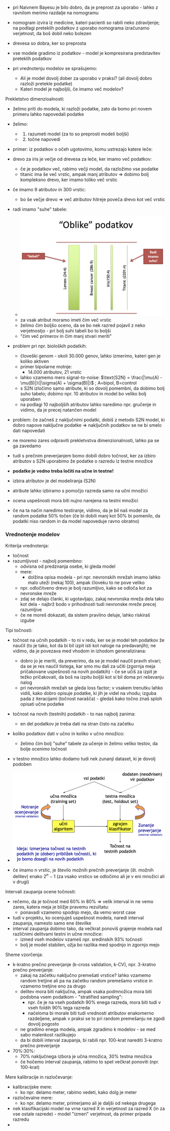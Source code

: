 - pri Naivnem Bayesu je bilo dobro, da je preprost za uporabo - lahko z ravnilom merimo razdalje na nomogramu
- nomogram izvira iz medicine, kateri pacienti so rabili neko zdravljenje; na podlagi preteklih podatkov z uporabo nomograma izračunamo verjetnost, da boš dobil neko bolezen
- drevesa so dobra, ker so preprosta
- vse modele gradimo iz podatkov - model je kompresirana predstavitev preteklih podatkov

- pri vrednotenju modelov se sprašujemo:
	- Ali je model dovolj dober za uporabo v praksi? (ali dovolj dobro razloži pretekle podatke)
	- Kateri model je najboljši, če imamo več modelov?

Prekletstvo dimenzioalnosti:
- želimo priti do modela, ki razloži podatke, zato da bomo pri novem primeru lahko napovedali podatke
- želimo:
	- 1. razumeti model (za to so preprosti modeli boljši)
	- 2. točne napovedi
- primer: iz podatkov o očeh ugotovimo, komu ustrezajo katere leče:
- drevo za iris je večje od drevesa za leče, ker imamo več podatkov:
	- če je podatkov več, rabimo večji model, da razložimo vse podatke
	- titanic ima še več vrstic, ampak manj atributov => dobimo bolj kompleksno drevo, ker imamo toliko več vrstic
- če imamo 9 atributov in 300 vrstic:
	- bo še večje drevo => več atributov hitreje poveča drevo kot več vrstic
- radi imamo "suhe" tabele:
	- ![500](../../Images3/Pasted%20image%2020250424113130.png)
	- za vsak atribut moramo imeti čim več vrstic
	- želimo čim boljšo oceno, da se bo nek razred pojavil z neko verjetnostjo - pri bolj suhi tabeli bo to boljši
	- "čim več primerov in čim manj stvari meriti"
- problem pri npr. bioloških podatkih:
	- človeški genom - okoli 30.000 genov, lahko izmerimo, kateri gen je koliko aktiven
	- primer bipolarne motnje:
		- 14.000 atributov, 21 vrstic
	- lahko vzamemo mero signal-to-noise: $\text{S2N} = \frac{|\mu(A) - \mu(B)|}{|\sigma(A) + \sigma(B)|}$ ; A=bipol, B=control
	- s S2N izločimo samo atribute, ki so dovolj pomembni, da dobimo bolj suho tabelo; dobimo npr. 10 atributov in model bo veliko bolj uporaben
	- na podlagi 10 najboljših atributov lahko naredimo npr. gručenje in vidimo, da je precej natančen model
- problem: če začneš z naključnimi podatki, dobiš z metodo S2N model, ki dobro napove naključne podatke => naključnih podatkov se ne bi smelo dati napovedati
- ne moremo zares odpraviti prekletvstva dimenzionalnosti, lahko pa se ga zavedamo
- tudi s prečnim preverjanjem bomo dobili dobro točnost, ker za izbiro atributov s S2N uporabimo že podatke o razredu iz testne množice
- **podatke je vedno treba ločiti na učne in testne!**

- izbira atributov je del modeliranja (S2N)
- atribute lahko izbiramo s pomočjo razreda samo na učni množici
- ocena uspešnosti mora biti nujno narejena na testni množici
- če na ta način naredimo testiranje, vidimo, da je bil naš model za random podatke 50% točen (če bi dobili manj kot 50% bi pomenilo, da podatki niso random in da model napoveduje ravno obratno)

### Vrednotenje modelov

Kriterija vrednotenja:
- točnost
- razumljivost - najbolj pomembno:
	- odvisna od predznanja osebe, ki gleda model
	- mere:
		- dolžina opisa modela - pri npr. nevronskih mrežah imamo lahko malo uteži (nekaj 100), ampak človeku to ne pove veliko
	- npr. odločitveno drevo je bolj razumljivo, kako se odloča kot za nevronske mreže
	- zdaj se delajo članki, ki ugotavljajo, zakaj nevronska mreža dela tako kot dela - najbrž bodo v prihodnosti tudi nevronske mreže precej razumljive
	- če ne moreš dokazati, da sistem pravilno deluje, lahko riskiraš izgube

Tipi točnosti:
- točnost na učnih podatkih - to ni v redu, ker se je model teh podatkov že naučil (to je tako, kot da bi bil izpit isti kot naloge na predavanjih); ne vidimo, da je povezava med vhodom in izhodom generalizirana:
	- dobro jo je meriti, da preverimo, da se je model naučil pravih stvari; da se je res naučil tistega, kar smo mu dali za učiti (zgornja meja pričakovane uspešnosti na novih podatkih) - če se učiš za izpit je težko pričakovati, da boš na izpitu boljši kot si bil doma pri reševanju nalog
	- pri nevronskih mrežah se gleda loss factor; v vsakem trenutku lahko vidiš, kako dobro opisuje podatke, ki jih je videl na vhodu; izguba pada z iteracijami (točnost narašča) - gledaš kako točno znaš sploh opisati učne podatke
- točnost na novih (testnih) podatkih - to nas najbolj zanima:
	- en del podatkov je treba dati na stran čisto na začetku

- koliko podatkov dati v učno in koliko v učno množico:
	- želimo čim bolj "suhe" tabele za učenje in želimo veliko testov, da bolje ocenimo točnost

- v testno množico lahko dodamo tudi nek zunanji dataset, ki je dovolj podoben
- ![600](../../Images3/Pasted%20image%2020250424123257.png)

- če imamo n vrstic, je število možnih prečnih preverjanje (št. možnih delitev) enako $2^n - 1$ (za vsako vrstico se odločimo ali je v eni množici ali v drugi)

Intervali zaupanja ocene točnosti:
- rečemo, da je točnost med 60% in 80% => velik interval in ne vemo zares, katera meja je bližje pravemu rezultatu:
	- ponavadi vzamemo spodnjo mejo, da vemo worst case
- tudi v projektu, ko ocenjuješ uspešnost modela, naredi interval zaupanja, namesto samo ene številke
- interval zaupanja dobimo tako, da večkrat ponoviš grajenje modela nad različnimi delitvami testni in učne množice:
	- izmed vseh modelov vzameš npr. sredinskih 93% točnosti
	- bolj je model stabilen, ožja bo razlika med spodnjo in zgornjo mejo

Sheme vzorčenja:
- k-kratno prečno preverjanje (k-cross validation, k-CV), npr. 3-kratno prečno preverjanje:
	- zakaj na začetku naključno premešati vrstice? lahko vzamemo random tretjine ali pa na začetku random premešamo vrstice in vzamemo tretjine eno za drugo
	- delitev mora biti naključna, ampak vsaka podmnožica mora biti podobna vsem podatkom - "stratified sampling":
		- npr. če je na vseh podatkih 90% enega razreda, mora biti tudi v vseh foldih 90% tega razreda
		- načeloma bi morale biti tudi vrednosti atributov enakomerno razdeljene, ampak v praksi se to pri random premešanju ne zgodi dovolj pogosto
	- ne gradimo enega modela, ampak zgradimo k modelov - se med sabo malenkost razlikujejo
	- da bi dobili interval zaupanja, bi rabili npr. 100-krat narediti 3-kratno prečno preverjanje
- 70%:30%:
	- 70% naključnega izbora je učna množica, 30% testna množica
	- če hočemo interval zaupanja, rabimo to spet večkrat ponoviti (npr. 100-krat)

Mere kalibracije in razločevanje:
- kalibracijske mere:
	- ko npr. delamo meter, rabimo vedeti, kako dolg je meter
- razločevalne mere:
	- ko npr. delamo meter, primerjamo ali je daljši od nekega drugega
- nek klasifikacijski model na vrne razred X in verjetnost za razred X (in za vse ostale razrede) - model "izmeri" verjetnost, da primer pripada razredu 
- 